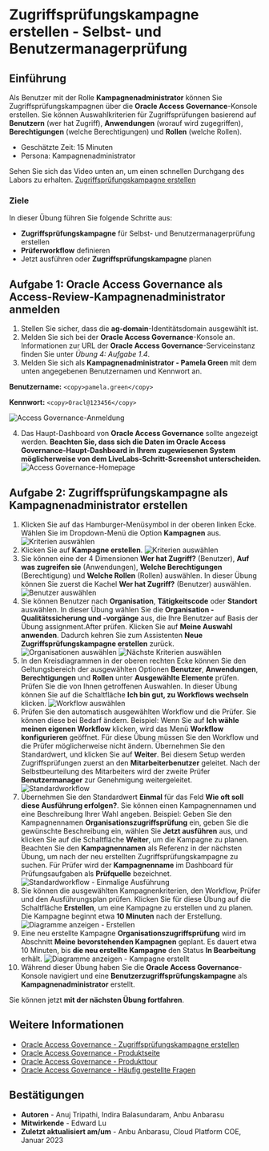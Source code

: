 # Zugriffsprüfungskampagne erstellen - Selbst- und Benutzermanagerprüfung

## Einführung

Als Benutzer mit der Rolle **Kampagnenadministrator** können Sie Zugriffsprüfungskampagnen über die **Oracle Access Governance**\-Konsole erstellen. Sie können Auswahlkriterien für Zugriffsprüfungen basierend auf **Benutzern** (wer hat Zugriff), **Anwendungen** (worauf wird zugegriffen), **Berechtigungen** (welche Berechtigungen) und **Rollen** (welche Rollen).

*   Geschätzte Zeit: 15 Minuten
*   Persona: Kampagnenadministrator

Sehen Sie sich das Video unten an, um einen schnellen Durchgang des Labors zu erhalten. [Zugriffsprüfungskampagne erstellen](videohub:1_9s3mt0qx)

### Ziele

In dieser Übung führen Sie folgende Schritte aus:

*   **Zugriffsprüfungskampagne** für Selbst- und Benutzermanagerprüfung erstellen
*   **Prüferworkflow** definieren
*   Jetzt ausführen oder **Zugriffsprüfungskampagne** planen

## Aufgabe 1: Oracle Access Governance als Access-Review-Kampagnenadministrator anmelden

1.  Stellen Sie sicher, dass die **ag-domain**\-Identitätsdomain ausgewählt ist.
2.  Melden Sie sich bei der **Oracle Access Governance**\-Konsole an. Informationen zur URL der **Oracle Access Governance**\-Serviceinstanz finden Sie unter _Übung 4: Aufgabe 1.4_.
3.  Melden Sie sich als **Kampagnenadministrator - Pamela Green** mit dem unten angegebenen Benutzernamen und Kennwort an.

**Benutzername:** `<copy>pamela.green</copy>`

**Kennwort:** `<copy>Oracl@123456</copy>`

![Access Governance-Anmeldung](images/admin-login.png)

4.  Das Haupt-Dashboard von **Oracle Access Governance** sollte angezeigt werden. **Beachten Sie, dass sich die Daten im Oracle Access Governance-Haupt-Dashboard in Ihrem zugewiesenen System möglicherweise von dem LiveLabs-Schritt-Screenshot unterscheiden.** ![Access Governance-Homepage](images/admin-home.png)

## Aufgabe 2: Zugriffsprüfungskampagne als Kampagnenadministrator erstellen

1.  Klicken Sie auf das Hamburger-Menüsymbol in der oberen linken Ecke. Wählen Sie im Dropdown-Menü die Option **Kampagnen** aus. ![Kriterien auswählen](images/admin-campaign.png)
2.  Klicken Sie auf **Kampagne erstellen**. ![Kriterien auswählen](images/admin-create-campaign.png)
3.  Sie können eine der 4 Dimensionen **Wer hat Zugriff?** (Benutzer), **Auf was zugreifen sie** (Anwendungen), **Welche Berechtigungen** (Berechtigung) und **Welche Rollen** (Rollen) auswählen. In dieser Übung können Sie zuerst die Kachel **Wer hat Zugriff?** (Benutzer) auswählen. ![Benutzer auswählen](images/admin-select-dimensions.png)
4.  Sie können Benutzer nach **Organisation**, **Tätigkeitscode** oder **Standort** auswählen. In dieser Übung wählen Sie die **Organisation - Qualitätssicherung und -vorgänge** aus, die Ihre Benutzer auf Basis der Übung assignment.After prüfen. Klicken Sie auf **Meine Auswahl anwenden**. Dadurch kehren Sie zum Assistenten **Neue Zugriffsprüfungskampagne erstellen** zurück. ![Organisationen auswählen](images/select-org.png) ![Nächste Kriterien auswählen](images/admin-select-next.png)
5.  In den Kreisdiagrammen in der oberen rechten Ecke können Sie den Geltungsbereich der ausgewählten Optionen **Benutzer**, **Anwendungen**, **Berechtigungen** und **Rollen** unter **Ausgewählte Elemente** prüfen. Prüfen Sie die von Ihnen getroffenen Auswahlen. In dieser Übung können Sie auf die Schaltfläche **Ich bin gut, zu Workflows wechseln** klicken. ![Workflow auswählen](images/admin-select-next.png)
6.  Prüfen Sie den automatisch ausgewählten Workflow und die Prüfer. Sie können diese bei Bedarf ändern. Beispiel: Wenn Sie auf **Ich wähle meinen eigenen Workflow** klicken, wird das Menü **Workflow konfigurieren** geöffnet. Für diese Übung müssen Sie den Workflow und die Prüfer möglicherweise nicht ändern. Übernehmen Sie den Standardwert, und klicken Sie auf **Weiter**. Bei diesem Setup werden Zugriffsprüfungen zuerst an den **Mitarbeiterbenutzer** geleitet. Nach der Selbstbeurteilung des Mitarbeiters wird der zweite Prüfer **Benutzermanager** zur Genehmigung weitergeleitet. ![Standardworkflow](images/admin-configure-workflow.png)
7.  Übernehmen Sie den Standardwert **Einmal** für das Feld **Wie oft soll diese Ausführung erfolgen?**. Sie können einen Kampagnennamen und eine Beschreibung Ihrer Wahl angeben. Beispiel: Geben Sie den Kampagnennamen **Organisationszugriffsprüfung** ein, geben Sie die gewünschte Beschreibung ein, wählen Sie **Jetzt ausführen** aus, und klicken Sie auf die Schaltfläche **Weiter**, um die Kampagne zu planen. Beachten Sie den **Kampagnennamen** als Referenz in der nächsten Übung, um nach der neu erstellten Zugriffsprüfungskampagne zu suchen. Für Prüfer wird der **Kampagnenname** im Dashboard für Prüfungsaufgaben als **Prüfquelle** bezeichnet. ![Standardworkflow - Einmalige Ausführung](images/admin-default-workflow.png)
8.  Sie können die ausgewählten Kampagnenkriterien, den Workflow, Prüfer und den Ausführungsplan prüfen. Klicken Sie für diese Übung auf die Schaltfläche **Erstellen**, um eine Kampagne zu erstellen und zu planen. Die Kampagne beginnt etwa **10 Minuten** nach der Erstellung.  
    ![Diagramme anzeigen - Erstellen](images/admin-summary.png)
9.  Eine neu erstellte Kampagne **Organisationszugriffsprüfung** wird im Abschnitt **Meine bevorstehenden Kampagnen** geplant. Es dauert etwa 10 Minuten, bis **die neu erstellte Kampagne** den Status **In Bearbeitung** erhält. ![Diagramme anzeigen - Kampagne erstellt](images/admin-view-created-campaign.png)
10.  Während dieser Übung haben Sie die **Oracle Access Governance**\-Konsole navigiert und eine **Benutzerzugriffsprüfungskampagne** als **Kampagnenadministrator** erstellt.

Sie können jetzt **mit der nächsten Übung fortfahren**.

## Weitere Informationen

*   [Oracle Access Governance - Zugriffsprüfungskampagne erstellen](https://docs.oracle.com/en/cloud/paas/access-governance/pdapg/index.html)
*   [Oracle Access Governance - Produktseite](https://www.oracle.com/security/cloud-security/access-governance/)
*   [Oracle Access Governance - Produkttour](https://www.oracle.com/webfolder/s/quicktours/paas/pt-sec-access-governance/index.html)
*   [Oracle Access Governance - Häufig gestellte Fragen](https://www.oracle.com/security/cloud-security/access-governance/faq/)

## Bestätigungen

*   **Autoren** - Anuj Tripathi, Indira Balasundaram, Anbu Anbarasu
*   **Mitwirkende** - Edward Lu
*   **Zuletzt aktualisiert am/um** - Anbu Anbarasu, Cloud Platform COE, Januar 2023